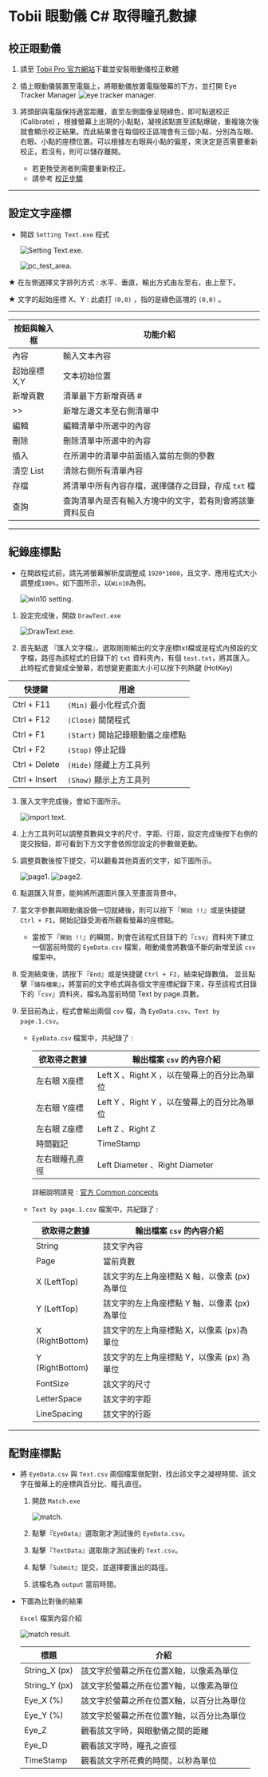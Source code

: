 # Tobii 眼動儀 C# 取得瞳孔數據

## 校正眼動儀

1. 請至 [Tobii Pro 官方網站](https://www.tobiipro.com/product-listing/eye-tracker-manager/)下載並安裝眼動儀校正軟體  

2. 插上眼動儀裝置至電腦上，將眼動儀放置電腦螢幕的下方，並打開 Eye Tracker Manager
![eye tracker manager.](/figure/eyeTracker-manager.jpg)

3. 將頭部與電腦保持適當距離，直至左側圖像呈現綠色，即可點選校正 (Calibrate) ，根據螢幕上出現的小點點，凝視該點直至該點爆破，重複幾次後就會顯示校正結果。而此結果會在每個校正區塊會有三個小點，分別為左眼、右眼、小點的座標位置。可以根據左右眼與小點的偏差，來決定是否需要重新校正，若沒有，則可以儲存離開。

    * 若更換受測者則需要重新校正。
    * 請參考 [校正步驟](http://developer.tobiipro.com/commonconcepts/calibration.html)


---

## 設定文字座標

* 開啟 `Setting Text.exe` 程式

    ![Setting Text.exe.](/figure/Setting%20Text.png)

    ![pc_test_area.](/figure/pc_test_area.png)


★ 在左側選擇文字排列方式 : 水平、垂直，輸出方式由左至右，由上至下。

★ 文字的起始座標 X、Y : 此處打 `(0,0)` ，指的是綠色區塊的 `(0,0)` 。

---

|按鈕與輸入框|功能介紹|
|-|-|
|內容|輸入文本內容|
|起始座標 X,Y|文本初始位置|
|新增頁數|清單最下方新增頁碼 #|
|>>|新增左邊文本至右側清單中|
|編輯|編輯清單中所選中的內容|
|刪除|刪除清單中所選中的內容|
|插入|在所選中的清單中前面插入當前左側的參數|
|清空 List|清除右側所有清單內容|
|存檔|將清單中所有內容存檔，選擇儲存之目錄，存成 `txt` 檔|
|查詢|查詢清單內是否有輸入方塊中的文字，若有則會將該筆資料反白|




---

## 紀錄座標點

* 在開啟程式前，請先將螢幕解析度調整成 `1920*1080`，且文字、應用程式大小調整成`100%`，如下圖所示，以`Win10`為例。

    ![win10 setting.](/figure/win10%20setting.png)

1. 設定完成後，開啟 `DrawText.exe`

    ![DrawText.exe.](/figure/DrawText%20UI.png)

2. 首先點選 『匯入文字檔』，選取剛剛輸出的文字座標txt檔或是程式內預設的文字檔，路徑為該程式的目錄下的 `txt` 資料夾內，有個 `test.txt`，將其匯入。此時程式會變成全螢幕，若想變更畫面大小可以按下列熱鍵 (HotKey)


|快捷鍵|用途|
|-|-|
|Ctrl + F11|`(Min)` 最小化程式介面|
|Ctrl + F12|`(Close)` 關閉程式|
|Ctrl + F1|`(Start)` 開始記錄眼動儀之座標點|
|Ctrl + F2|`(Stop)` 停止記錄|
|Ctrl + Delete|`(Hide)` 隱藏上方工具列|
|Ctrl + Insert|`(Show)` 顯示上方工具列|

3. 匯入文字完成後，會如下圖所示。


    ![import text.](/figure/DrawText%20import%20text.png)


4. 上方工具列可以調整頁數與文字的尺寸、字距、行距，設定完成後按下右側的提交按鈕，即可看到下方文字會依照您設定的參數做更動。


5. 調整頁數後按下提交，可以觀看其他頁面的文字，如下圖所示。


    ![page1.](/figure/page1.png) ![page2.](/figure/page2.png)

6.	點選匯入背景，能夠將所選圖片匯入至畫面背景中。

7.	當文字參數與眼動儀設備一切就緒後，則可以按下『`開始 !!`』或是快捷鍵 `Ctrl + F1`，開始記錄受測者所觀看螢幕的座標點。

    * 當按下『`開始 !!`』的瞬間，則會在該程式目錄下的『`csv`』資料夾下建立一個當前時間的 `EyeData.csv` 檔案，眼動儀會將數值不斷的新增至該 `csv` 檔案中。



8.	受測結束後，請按下『`End`』或是快捷鍵 `Ctrl + F2`，結束紀錄數值。
並且點擊『`儲存檔案`』，將當前的文字格式與各個文字座標紀錄下來，存至該程式目錄下的『`csv`』資料夾，檔名為當前時間 Text by page.頁數。


9.	至目前為止，程式會輸出兩個 `csv` 檔，為 `EyeData.csv`、`Text by page.1.csv`。
    *	`EyeData.csv` 檔案中，共紀錄了 :

        |欲取得之數據|輸出檔案 `csv` 的內容介紹|
        |-|-|
        |左右眼 X座標|Left X 、Right X ，以在螢幕上的百分比為單位|
        |左右眼 Y座標|Left Y 、Right Y ，以在螢幕上的百分比為單位|
        |左右眼 Z座標|Left Z 、Right Z |
        |時間戳記|TimeStamp |
        |左右眼瞳孔直徑|Left Diameter 、Right Diameter |

        詳細說明請見 :  [官方 Common concepts](http://developer.tobiipro.com/commonconcepts.html)

    *	`Text by page.1.csv` 檔案中，共紀錄了 :

        |欲取得之數據|輸出檔案 `csv` 的內容介紹|
        |-|-|
        |String|該文字內容|
        |Page|當前頁數|
        |X (LeftTop)|該文字的左上角座標點 X 軸，以像素 (px) 為單位|
        |Y (LeftTop)|該文字的左上角座標點 Y 軸，以像素 (px)  為單位 |
        |X (RightBottom)|該文字的左上角座標點 X，以像素 (px)為單位 |
        |Y (RightBottom)|該文字的左上角座標點 Y，以像素 (px) 為單位 |
        |FontSize|該文字的尺寸 |
        |LetterSpace|該文字的字距 |
        |LineSpacing|該文字的行距 |
        

---


## 配對座標點

* 將 `EyeData.csv` 與 `Text.csv` 兩個檔案做配對，找出該文字之凝視時間、該文字在螢幕上的座標與百分比、瞳孔直徑。

    1. 開啟 `Match.exe`

        ![match.](/figure/match.png)

    2.	點擊『`EyeData`』選取剛才測試後的 `EyeData.csv`。
    3.	點擊『`TextData`』選取剛才測試後的 `Text.csv`。
    4.	點擊『`Submit`』提交，並選擇要匯出的路徑。
    5.	該檔名為 `output` 當前時間。

* 下圖為比對後的結果

    `Excel` 檔案內容介紹

    ![match result.](/figure/match_result.png)

    |標題|介紹|
    |-|-|
    |String_X (px)|該文字於螢幕之所在位置X軸，以像素為單位|
    |String_Y (px)|該文字於螢幕之所在位置Y軸，以像素為單位|
    |Eye_X (%) |該文字於螢幕之所在位置X軸，以百分比為單位|
    |Eye_Y (%) |該文字於螢幕之所在位置Y軸，以百分比為單位|
    |Eye_Z|觀看該文字時，與眼動儀之間的距離|
    |Eye_D|觀看該文字時，瞳孔之直徑|
    |TimeStamp|觀看該文字所花費的時間，以秒為單位|
    





